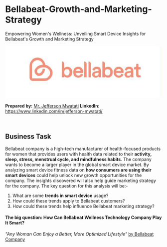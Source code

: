 # Bellabeat-Growth-and-Marketing-Strategy
Empowering Women's Wellness: Unveiling Smart Device Insights for Bellabeat's Growth and Marketing Strategy


<img src="bellabeat_logo.png" style="text-align:center" alt="bellabeat logo"/>


<div style="margin-bottom: 60px;">

**Prepared by:** [Mr. Jefferson Mwatati](https://www.linkedin.com/in/jefferson-mwatati/) 
**LinkedIn:** https://www.linkedin.com/in/jefferson-mwatati/
</div>

## **Business Task**
Bellabeat company is a high-tech manufacturer of health-focused products for women that provides users with health data related to their **activity, sleep, stress, menstrual cycle, and mindfulness habits**. The company wants to become a larger player in the global smart device market. By analyzing smart device fitness data on **how consumers are using their smart devices** could help unlock new growth opportunities for the company. The insights discovered will also help guide marketing strategy for the company. The key question for this analysis will be:-

1. What are some **trends in smart device** usage?
2. How could these trends apply to Bellabeat customers?
3. How could these trends help influence Bellabeat marketing strategy?

#### **The big question:** How Can Bellabeat Wellness Technology Company Play It Smart?

*"Any Woman Can Enjoy a Better, More Optimized Lifestyle"* [by Bellabeat Company](https://bellabeat.com/)
